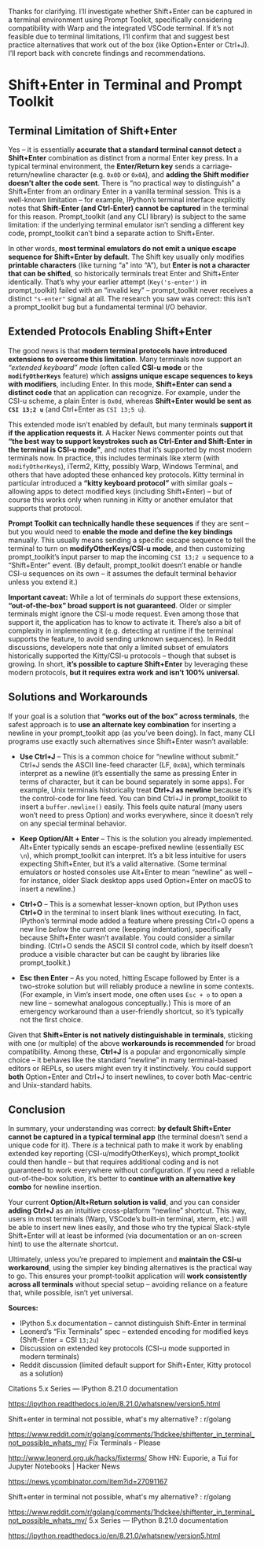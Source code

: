 Thanks for clarifying. I’ll investigate whether Shift+Enter can be captured in a terminal environment using Prompt Toolkit, specifically considering compatibility with Warp and the integrated VSCode terminal. If it’s not feasible due to terminal limitations, I’ll confirm that and suggest best practice alternatives that work out of the box (like Option+Enter or Ctrl+J). I’ll report back with concrete findings and recommendations.


# Shift+Enter in Terminal and Prompt Toolkit

## Terminal Limitation of Shift+Enter

Yes – it is essentially **accurate that a standard terminal cannot detect** a **Shift+Enter** combination as distinct from a normal Enter key press. In a typical terminal environment, the **Enter/Return key** sends a carriage-return/newline character (e.g. `0x0D` or `0x0A`), and **adding the Shift modifier doesn’t alter the code sent**. There is “no practical way to distinguish” a Shift+Enter from an ordinary Enter in a vanilla terminal session. This is a well-known limitation – for example, IPython’s terminal interface explicitly notes that **Shift-Enter (and Ctrl-Enter) cannot be captured** in the terminal for this reason. Prompt\_toolkit (and any CLI library) is subject to the same limitation: if the underlying terminal emulator isn’t sending a different key code, prompt\_toolkit can’t bind a separate action to Shift+Enter.

In other words, **most terminal emulators do not emit a unique escape sequence for Shift+Enter by default**. The Shift key usually only modifies **printable characters** (like turning “a” into “A”), but **Enter is not a character that can be shifted**, so historically terminals treat Enter and Shift+Enter identically. That’s why your earlier attempt (`Key('s-enter')` in prompt\_toolkit) failed with an “invalid key” – prompt\_toolkit never receives a distinct `"s-enter"` signal at all. The research you saw was correct: this isn’t a prompt\_toolkit bug but a fundamental terminal I/O behavior.

## Extended Protocols Enabling Shift+Enter

The good news is that **modern terminal protocols have introduced extensions to overcome this limitation**. Many terminals now support an *“extended keyboard” mode* (often called **CSI-u mode** or the **`modifyOtherKeys`** feature) which **assigns unique escape sequences to keys with modifiers**, including Enter. In this mode, **Shift+Enter can send a distinct code** that an application can recognize. For example, under the CSI-u scheme, a plain Enter is `0x0d`, whereas **Shift+Enter would be sent as `CSI 13;2 u`** (and Ctrl+Enter as `CSI 13;5 u`).

This extended mode isn’t enabled by default, but many terminals **support it if the application requests it**. A Hacker News commenter points out that **“the best way to support keystrokes such as Ctrl-Enter and Shift-Enter in the terminal is CSI-u mode”**, and notes that it’s supported by most modern terminals now. In practice, this includes terminals like xterm (with `modifyOtherKeys`), iTerm2, Kitty, possibly Warp, Windows Terminal, and others that have adopted these enhanced key protocols. Kitty terminal in particular introduced a **“kitty keyboard protocol”** with similar goals – allowing apps to detect modified keys (including Shift+Enter) – but of course this works only when running in Kitty or another emulator that supports that protocol.

**Prompt Toolkit can technically handle these sequences** if they are sent – but you would need to **enable the mode and define the key bindings** manually. This usually means sending a specific escape sequence to tell the terminal to turn on **modifyOtherKeys/CSI-u mode**, and then customizing prompt\_toolkit’s input parser to map the incoming `CSI 13;2 u` sequence to a “Shift+Enter” event. (By default, prompt\_toolkit doesn’t enable or handle CSI-u sequences on its own – it assumes the default terminal behavior unless you extend it.)

**Important caveat:** While a lot of terminals *do* support these extensions, **“out-of-the-box” broad support is not guaranteed**. Older or simpler terminals might ignore the CSI-u mode request. Even among those that support it, the application has to know to activate it. There’s also a bit of complexity in implementing it (e.g. detecting at runtime if the terminal supports the feature, to avoid sending unknown sequences). In Reddit discussions, developers note that only a limited subset of emulators historically supported the Kitty/CSI-u protocols – though that subset is growing. In short, **it’s possible to capture Shift+Enter** by leveraging these modern protocols, **but it requires extra work and isn’t 100% universal**.

## Solutions and Workarounds

If your goal is a solution that **“works out of the box” across terminals**, the safest approach is to **use an alternate key combination** for inserting a newline in your prompt\_toolkit app (as you’ve been doing). In fact, many CLI programs use exactly such alternatives since Shift+Enter wasn’t available:

* **Use Ctrl+J** – This is a common choice for “newline without submit.” Ctrl+J sends the ASCII line-feed character (LF, `0x0A`), which terminals interpret as a newline (it’s essentially the same as pressing Enter in terms of character, but it can be bound separately in some apps). For example, Unix terminals historically treat **Ctrl+J as newline** because it’s the control-code for line feed. You can bind Ctrl+J in prompt\_toolkit to insert a `buffer.newline()` easily. This feels quite natural (many users won’t need to press Option) and works everywhere, since it doesn’t rely on any special terminal behavior.

* **Keep **Option/Alt + Enter**** – This is the solution you already implemented. Alt+Enter typically sends an escape-prefixed newline (essentially `ESC \n`), which prompt\_toolkit can interpret. It’s a bit less intuitive for users expecting Shift+Enter, but it’s a valid alternative. (Some terminal emulators or hosted consoles use Alt+Enter to mean “newline” as well – for instance, older Slack desktop apps used Option+Enter on macOS to insert a newline.)

* **Ctrl+O** – This is a somewhat lesser-known option, but IPython uses **Ctrl+O** in the terminal to insert blank lines without executing. In fact, IPython’s terminal mode added a feature where pressing Ctrl+O opens a new line *below* the current one (keeping indentation), specifically because Shift+Enter wasn’t available. You could consider a similar binding. (Ctrl+O sends the ASCII SI control code, which by itself doesn’t produce a visible character but can be caught by libraries like prompt\_toolkit.)

* **Esc then Enter** – As you noted, hitting Escape followed by Enter is a two-stroke solution but will reliably produce a newline in some contexts. (For example, in Vim’s insert mode, one often uses `Esc + o` to open a new line – somewhat analogous conceptually.) This is more of an emergency workaround than a user-friendly shortcut, so it’s typically not the first choice.

Given that **Shift+Enter is not natively distinguishable in terminals**, sticking with one (or multiple) of the above **workarounds is recommended** for broad compatibility. Among these, **Ctrl+J** is a popular and ergonomically simple choice – it behaves like the standard “newline” in many terminal-based editors or REPLs, so users might even try it instinctively. You could support **both** Option+Enter and Ctrl+J to insert newlines, to cover both Mac-centric and Unix-standard habits.

## Conclusion

In summary, your understanding was correct: **by default Shift+Enter cannot be captured in a typical terminal app** (the terminal doesn’t send a unique code for it). There *is* a technical path to make it work by enabling extended key reporting (CSI-u/modifyOtherKeys), which prompt\_toolkit could then handle – but that requires additional coding and is not guaranteed to work everywhere without configuration. If you need a reliable out-of-the-box solution, it’s better to **continue with an alternative key combo** for newline insertion.

Your current **Option/Alt+Return solution is valid**, and you can consider **adding Ctrl+J** as an intuitive cross-platform “newline” shortcut. This way, users in most terminals (Warp, VSCode’s built-in terminal, xterm, etc.) will be able to insert new lines easily, and those who try the typical Slack-style Shift+Enter will at least be informed (via documentation or an on-screen hint) to use the alternate shortcut.

Ultimately, unless you’re prepared to implement and **maintain the CSI-u workaround**, using the simpler key binding alternatives is the practical way to go. This ensures your prompt-toolkit application will **work consistently across all terminals** without special setup – avoiding reliance on a feature that, while possible, isn’t yet universal.

**Sources:**

* IPython 5.x documentation – cannot distinguish Shift-Enter in terminal
* Leonerd’s “Fix Terminals” spec – extended encoding for modified keys (Shift-Enter = CSI `13;2u`)
* Discussion on extended key protocols (CSI-u mode supported in modern terminals)
* Reddit discussion (limited default support for Shift+Enter, Kitty protocol as a solution)

Citations
5.x Series — IPython 8.21.0 documentation

https://ipython.readthedocs.io/en/8.21.0/whatsnew/version5.html

Shift+enter in terminal not possible, what's my alternative? : r/golang

https://www.reddit.com/r/golang/comments/1hdckee/shiftenter_in_terminal_not_possible_whats_my/
Fix Terminals - Please

http://www.leonerd.org.uk/hacks/fixterms/
Show HN: Euporie, a Tui for Jupyter Notebooks | Hacker News

https://news.ycombinator.com/item?id=27091167

Shift+enter in terminal not possible, what's my alternative? : r/golang

https://www.reddit.com/r/golang/comments/1hdckee/shiftenter_in_terminal_not_possible_whats_my/
5.x Series — IPython 8.21.0 documentation

https://ipython.readthedocs.io/en/8.21.0/whatsnew/version5.html